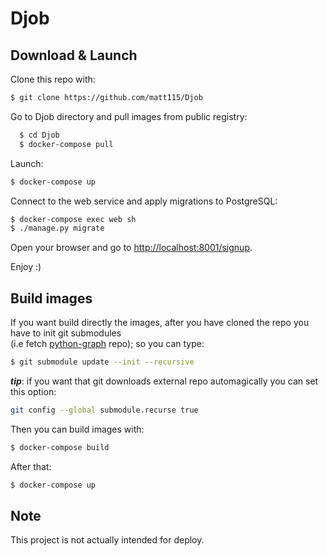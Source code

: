 # Djob
## Download & Launch

Clone this repo with:
  ```bash
  $ git clone https://github.com/matt115/Djob
  ```

Go to Djob directory and pull images from public registry:

  ```bash
    $ cd Djob
    $ docker-compose pull
  ```

Launch:
  ```bash
  $ docker-compose up
  ```
Connect to the web service and apply migrations to PostgreSQL:
  ```bash
  $ docker-compose exec web sh
  $ ./manage.py migrate
  ```

Open your browser and go to <http://localhost:8001/signup>.

Enjoy :)

## Build images

If you want build directly the images, after you have cloned the repo you have to init git submodules\
(i.e fetch [python-graph](https://github.com/Shoobx/python-graph/tree/master) repo); so you can type:
  ```bash
  $ git submodule update --init --recursive
  ```
**_tip_**: if you want that git downloads external repo automagically you can set this option:
  ```bash
  git config --global submodule.recurse true
  ```
Then you can build images with:
  ```bash
  $ docker-compose build
  ```
After that:
  ```bash
  $ docker-compose up
  ```

## Note

This project is not actually intended for deploy.  
